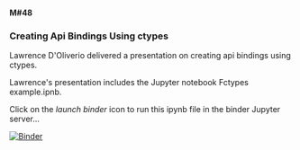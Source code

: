#### M#48

### Creating Api Bindings Using ctypes

Lawrence D'Oliverio delivered a presentation on creating api bindings using ctypes.

Lawrence's presentation includes the Jupyter notebook Fctypes example.ipnb. 

Click on the *launch binder* icon to run this ipynb file in the binder Jupyter server...

[![Binder](https://mybinder.org/badge_logo.svg)](https://mybinder.org/v2/gh/HamPUG/meetings/master?filepath=2018%2F2018-08-13%2Fldo-creating-api-bindings-using-ctypes%2Fctypes%20example.ipynb)
